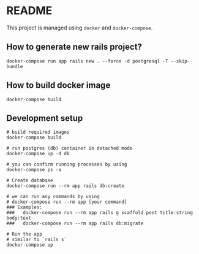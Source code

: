 # README

This project is managed using  `docker` and `docker-compose`.

## How to generate new rails project?

```
docker-compose run app rails new . --force -d postgresql -T --skip-bundle
```

## How to build docker image

```
docker-compose build
```

## Development setup

```
# build required images
docker-compose build

# run postgres (db) container in detached mode
docker-compose up -d db

# you can confirm running processes by using 
docker-compose ps -a

# Create database
docker-compose run --rm app rails db:create

# we can run any commands by using
# docker-compose run --rm app [your command]
### Examples:
###   docker-compose run --rm app rails g scaffold post title:string body:text
###   docker-compose run --rm app rails db:migrate

# Run the app
# similar to `rails s`
docker-compose up
```
